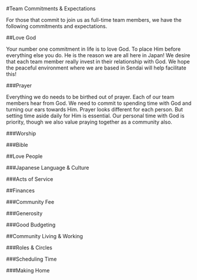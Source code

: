 #Team Commitments & Expectations

For those that commit to join us as full-time team members, we have the following commitments and expectations.

##Love God

Your number one commitment in life is to love God. To place Him before everything else you do. He is the reason we are all here in Japan! We desire that each team member really invest in their relationship with God. We hope the peaceful environment where we are based in Sendai will help facilitate this!

###Prayer

Everything we do needs to be birthed out of prayer. Each of our team members hear from God. We need to commit to spending time with God and turning our ears towards Him. Prayer looks different for each person. But setting time aside daily for Him is essential. Our personal time with God is priority, though we also value praying together as a community also.

###Worship


###Bible

##Love People

###Japanese Language & Culture

###Acts of Service

##Finances

###Community Fee

###Generosity

###Good Budgeting

##Community Living & Working

###Roles & Circles

###Scheduling Time

###Making Home